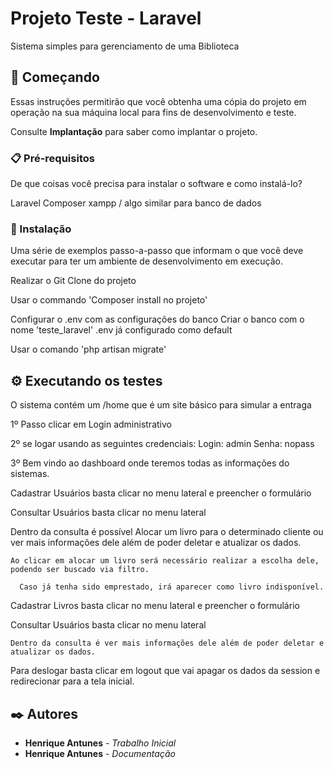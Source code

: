 # Projeto Teste - Laravel 

Sistema simples para gerenciamento de uma Biblioteca

## 🚀 Começando

Essas instruções permitirão que você obtenha uma cópia do projeto em operação na sua máquina local para fins de desenvolvimento e teste.

Consulte **Implantação** para saber como implantar o projeto.

### 📋 Pré-requisitos

De que coisas você precisa para instalar o software e como instalá-lo?

Laravel
Composer
xampp / algo similar para banco de dados

### 🔧 Instalação

Uma série de exemplos passo-a-passo que informam o que você deve executar para ter um ambiente de desenvolvimento em execução.

Realizar o Git Clone do projeto

Usar o commando 'Composer install no projeto'

Configurar o .env com as configurações do banco
  Criar o banco com o nome 'teste_laravel' .env já configurado como default
  
Usar o comando 'php artisan migrate'

## ⚙️ Executando os testes

O sistema contém um /home que é um site básico para simular a entraga

1º Passo clicar em Login administrativo

2º se logar usando as seguintes credenciais: Login: admin Senha: nopass

3º Bem vindo ao dashboard onde teremos todas as informações do sistemas.


Cadastrar Usuários basta clicar no menu lateral e preencher o formulário

Consultar Usuários basta clicar no menu lateral

  Dentro da consulta é possível Alocar um livro para o determinado cliente ou ver mais informações dele além de poder deletar e atualizar os dados.
  
    Ao clicar em alocar um livro será necessário realizar a escolha dele, podendo ser buscado via filtro.
    
      Caso já tenha sido emprestado, irá aparecer como livro indisponível.
      

  Cadastrar Livros basta clicar no menu lateral e preencher o formulário
  
  Consultar Usuários basta clicar no menu lateral
  
    Dentro da consulta é ver mais informações dele além de poder deletar e atualizar os dados.

  Para deslogar basta clicar em logout que vai apagar os dados da session e redirecionar para a tela inicial.  

## ✒️ Autores

* **Henrique Antunes** - *Trabalho Inicial*
* **Henrique Antunes** - *Documentação*
